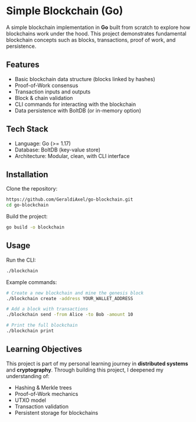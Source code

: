 # Simple Blockchain (Go)

A simple blockchain implementation in **Go** built from scratch to explore how blockchains work under the hood.
This project demonstrates fundamental blockchain concepts such as blocks, transactions, proof of work, and persistence.

## Features

* Basic blockchain data structure (blocks linked by hashes)
* Proof-of-Work consensus
* Transaction inputs and outputs
* Block & chain validation
* CLI commands for interacting with the blockchain
* Data persistence with BoltDB (or in-memory option)

## Tech Stack

* Language: Go (>= 1.17)
* Database: BoltDB (key-value store)
* Architecture: Modular, clean, with CLI interface

## Installation

Clone the repository:

```bash
https://github.com/GeraldiAxel/go-blockchain.git
cd go-blockchain
```

Build the project:

```bash
go build -o blockchain
```

## Usage

Run the CLI:

```bash
./blockchain
```

Example commands:

```bash
# Create a new blockchain and mine the genesis block
./blockchain create -address YOUR_WALLET_ADDRESS

# Add a block with transactions
./blockchain send -from Alice -to Bob -amount 10

# Print the full blockchain
./blockchain print
```

## Learning Objectives

This project is part of my personal learning journey in **distributed systems** and **cryptography**.
Through building this project, I deepened my understanding of:

* Hashing & Merkle trees
* Proof-of-Work mechanics
* UTXO model
* Transaction validation
* Persistent storage for blockchains
